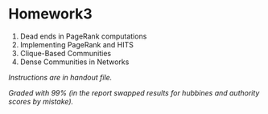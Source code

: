 # Homework3

1. Dead ends in PageRank computations
2. Implementing PageRank and HITS
3. Clique-Based Communities
4. Dense Communities in Networks

*Instructions are in handout file.*

*Graded with 99% (in the report swapped results for hubbines and authority scores by mistake).*
